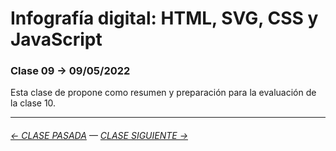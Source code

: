 # Infografía digital: HTML, SVG, CSS y JavaScript

### Clase 09 → 09/05/2022

Esta clase de propone como resumen y preparación para la evaluación de la clase 10.

- - - - - - - - - - - - -


###### [← CLASE PASADA](https://github.com/profesorfaco/dno075-2022-1/tree/main/clase-07) — [CLASE SIGUIENTE →](https://github.com/profesorfaco/dno075-2022-1/tree/main/clase-10) 
